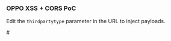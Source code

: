 <!DOCTYPE html>
<html>
<head>
  <meta charset="utf-8">
  <title>OPPO XSS + CORS PoC</title>
</head>
<body>
  <h3>OPPO XSS + CORS PoC</h3>
  <p>Edit the <code>thirdpartytype</code> parameter in the URL to inject payloads.</p>
  <script>
    const params = new URLSearchParams(window.location.search);
    const third = params.get('thirdpartytype');
    if (third) {
      document.body.innerHTML += third; // This simulates the vulnerable rendering behavior
    }
  </script>
</body>
</html>#
